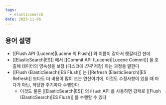 ```yaml
---
tags:
  - elasticsearch
date: 2023-11-06
---
```

## 용어 설명

- [[Flush API (Lucene)|Lucene 의 Flush]] 와 이름이 같아서 헷갈리긴 한데
- [[ElasticSearch|ES]] 에서 [[Commit API (Lucene)|Lucene Commit]] 을 호출해 데이터의 영속성을 보장 (디스크에 *진짜* 저장) 하는 과정을 말한다
- [[Flush (ElasticSearch)|ES Flush]] 는 [[Refresh (ElasticSearch)|ES Refresh]] 보다도 더 비용이 많이 드는 연산이기에, 이것도 수정사항이 있을 때 마다가 아닌, 적당한 주기마다 수행한다
	- 이것도 물론 [[ElasticSearch|ES]] 의 `Flush` API 를 사용하면 강제로 [[Flush (ElasticSearch)|ES Flush]] 를 수행할 수 있다
